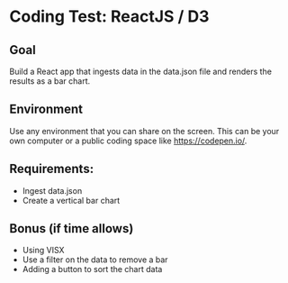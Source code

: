 # Coding Test: ReactJS / D3
## Goal
Build a React app that ingests data in the data.json file and renders the results as a bar chart.

## Environment
Use any environment that you can share on the screen. This can be your own computer or a public coding space like https://codepen.io/.

## Requirements: 
- Ingest data.json
- Create a vertical bar chart

## Bonus (if time allows)
- Using VISX
- Use a filter on the data to remove a bar
- Adding a button to sort the chart data
